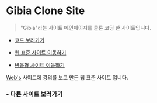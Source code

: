 # Gibia Clone Site

> "Gibia"라는 사이트 메인페이지를 클론 코딩 한 사이트입니다.

- [코드 보러가기](https://github.com/engus93/gaibaCloneWeb)

- [웹 표준 사이트 이동하기](https://engus93.github.io/gaibaCloneWeb/index.html)

- [반응형 사이트 이동하기](https://engus93.github.io/gaibaCloneWeb/gabiaMobail/index.html)

[Web's](https://www.youtube.com/watch?v=BcR_Qa-yDZY&list=PL4UVBBIc6giK_T_7i7MssZ516YIRUmhAm&index=1) 사이트에 강의를 보고 만든 웹 표준 사이트 입니다.

### - [다른 사이트 보러가기](https://github.com/engus93/engus93.github.io)